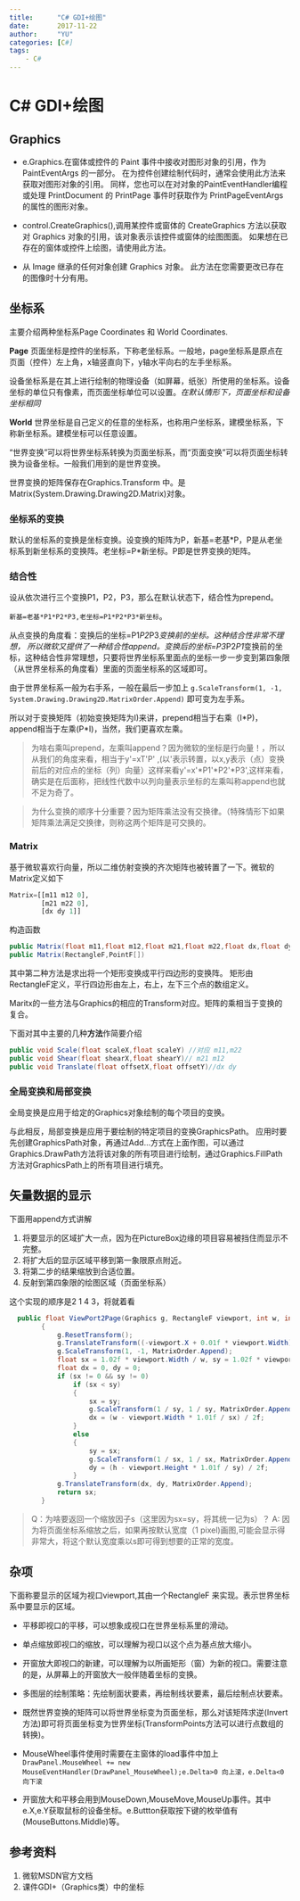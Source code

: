 ```yaml
---
title:      "C# GDI+绘图"
date:       2017-11-22
author:     "YU"
categories: [C#]
tags:
    - C#
--- 
```


# C# GDI+绘图

## Graphics

* e.Graphics.在窗体或控件的 Paint 事件中接收对图形对象的引用，作为 PaintEventArgs 的一部分。 在为控件创建绘制代码时，通常会使用此方法来获取对图形对象的引用。 同样，您也可以在对对象的PaintEventHandler编程或处理 PrintDocument 的 PrintPage 事件时获取作为 PrintPageEventArgs 的属性的图形对象。

* control.CreateGraphics(),调用某控件或窗体的 CreateGraphics 方法以获取对 Graphics 对象的引用，该对象表示该控件或窗体的绘图图面。 如果想在已存在的窗体或控件上绘图，请使用此方法。

* 从 Image 继承的任何对象创建 Graphics 对象。 此方法在您需要更改已存在的图像时十分有用。

## 坐标系

主要介绍两种坐标系Page Coordinates 和 World Coordinates.

**Page** 页面坐标是控件的坐标系，下称老坐标系。一般地，page坐标系是原点在页面（控件）左上角，x轴竖直向下，y轴水平向右的左手坐标系。

设备坐标系是在其上进行绘制的物理设备（如屏幕，纸张）所使用的坐标系。设备坐标的单位只有像素，而页面坐标单位可以设置。*在默认情形下，页面坐标和设备坐标相同*

**World** 世界坐标是自己定义的任意的坐标系，也称用户坐标系，建模坐标系，下称新坐标系。建模坐标可以任意设置。

“世界变换”可以将世界坐标系转换为页面坐标系，而“页面变换”可以将页面坐标转换为设备坐标。一般我们用到的是世界变换。

世界变换的矩阵保存在Graphics.Transform 中。是Matrix(System.Drawing.Drawing2D.Matrix)对象。

### 坐标系的变换

默认的坐标系的变换是坐标变换。设变换的矩阵为P，新基=老基\*P，P是从老坐标系到新坐标系的变换阵。老坐标=P\*新坐标。P即是世界变换的矩阵。

### 结合性

设从依次进行三个变换P1，P2，P3，那么在默认状态下，结合性为prepend。

`新基=老基*P1*P2*P3,老坐标=P1*P2*P3*新坐标`。

从点变换的角度看：变换后的坐标=P1*P2*P3*变换前的坐标。这种结合性非常不理想，
所以微软又提供了一种结合性append。变换后的坐标=P3*P2*P1*变换前的坐标，这种结合性非常理想，只要将世界坐标系里面点的坐标一步一步变到第四象限（从世界坐标系的角度看）里面的页面坐标系的区域即可。

由于世界坐标系一般为右手系，一般在最后一步加上
`g.ScaleTransform(1, -1, System.Drawing.Drawing2D.MatrixOrder.Append)`
即可变为左手系。

所以对于变换矩阵（初始变换矩阵为I)来讲，prepend相当于右乘（I\*P)，append相当于左乘(P\*I)，当然，我们更喜欢左乘。

>为啥右乘叫prepend，左乘叫append？因为微软的坐标是行向量！，所以从我们的角度来看，相当于y'=xT'P' ,(以'表示转置，以x,y表示（点）变换前后的对应点的坐标（列）向量）这样来看y'=x'*P1'*P2'*P3',这样来看，确实是在后面称，把线性代数中以列向量表示坐标的左乘叫称append也就不足为奇了。

>为什么变换的顺序十分重要？因为矩阵乘法没有交换律。（特殊情形下如果矩阵乘法满足交换律，则称这两个矩阵是可交换的。

### Matrix

基于微软喜欢行向量，所以二维仿射变换的齐次矩阵也被转置了一下。微软的Matrix定义如下

```python
Matrix=[[m11 m12 0],
        [m21 m22 0],
        [dx dy 1]]
```
构造函数
```C#
public Matrix(float m11,float m12,float m21,float m22,float dx,float dy)
public Matrix(RectangleF,PointF[])
```
其中第二种方法是求出将一个矩形变换成平行四边形的变换阵。
矩形由RectangleF定义，平行四边形由左上，右上，左下三个点的数组定义。

Maritx的一些方法与Graphics的相应的Transform对应。矩阵的乘相当于变换的复合。

下面对其中主要的几种**方法**作简要介绍
```c#
public void Scale(float scaleX,float scaleY) //对应 m11,m22
public void Shear(float shearX,float shearY)// m21 m12
public void Translate(float offsetX,float offsetY)//dx dy
```

### 全局变换和局部变换

全局变换是应用于给定的Graphics对象绘制的每个项目的变换。

与此相反，局部变换是应用于要绘制的特定项目的变换GraphicsPath。
应用时要先创建GraphicsPath对象，再通过Add...方式在上面作图，可以通过Graphics.DrawPath方法将该对象的所有项目进行绘制，通过Graphics.FillPath方法对GraphicsPath上的所有项目进行填充。

## 矢量数据的显示

下面用append方式讲解

1. 将要显示的区域扩大一点，因为在PictureBox边缘的项目容易被挡住而显示不完整。
2. 将扩大后的显示区域平移到第一象限原点附近。
3. 将第二步的结果缩放到合适位置。
4. 反射到第四象限的绘图区域（页面坐标系）

这个实现的顺序是2 1 4 3，将就着看 

```c#
  public float ViewPort2Page(Graphics g, RectangleF viewport, int w, int h)
        {
            g.ResetTransform();
            g.TranslateTransform((-viewport.X + 0.01f * viewport.Width), (-(viewport.Y + viewport.Height) - 0.01f * viewport.Height), MatrixOrder.Append);
            g.ScaleTransform(1, -1, MatrixOrder.Append);
            float sx = 1.02f * viewport.Width / w, sy = 1.02f * viewport.Height / h;
            float dx = 0, dy = 0;
            if (sx != 0 && sy != 0)
                if (sx < sy)
                {
                    sx = sy;
                    g.ScaleTransform(1 / sy, 1 / sy, MatrixOrder.Append);
                    dx = (w - viewport.Width * 1.01f / sx) / 2f;
                }
                else
                {
                    sy = sx;
                    g.ScaleTransform(1 / sx, 1 / sx, MatrixOrder.Append);
                    dy = (h - viewport.Height * 1.01f / sy) / 2f;
                }
            g.TranslateTransform(dx, dy, MatrixOrder.Append);
            return sx;
        }
```

>Q：为啥要返回一个缩放因子s（这里因为sx=sy，将其统一记为s）？
>A: 因为将页面坐标系缩放之后，如果再按默认宽度（1 pixel)画图,可能会显示得非常大，将这个默认宽度乘以s即可得到想要的正常的宽度。

## 杂项

下面称要显示的区域为视口viewport,其由一个RectangleF 来实现。表示世界坐标系中要显示的区域。

* 平移即视口的平移，可以想象成视口在世界坐标系里的滑动。

* 单点缩放即视口的缩放，可以理解为视口以这个点为基点放大缩小。

* 开窗放大即视口的新建，可以理解为以所画矩形（窗）为新的视口。需要注意的是，从屏幕上的开窗放大一般伴随着坐标的变换。

* 多图层的绘制策略：先绘制面状要素，再绘制线状要素，最后绘制点状要素。

* 既然世界变换的矩阵可以将世界坐标变为页面坐标，那么对该矩阵求逆(Invert方法)即可将页面坐标变为世界坐标(TransformPoints方法可以进行点数组的转换)。

* MouseWheel事件使用时需要在主窗体的load事件中加上 `DrawPanel.MouseWheel += new MouseEventHandler(DrawPanel_MouseWheel);e.Delta>0 向上滚，e.Delta<0 向下滚`

* 开窗放大和平移会用到MouseDown,MouseMove,MouseUp事件。其中e.X,e.Y获取鼠标的设备坐标。e.Buttton获取按下键的枚举值有(MouseButtons.Middle)等。

## 参考资料

1. 微软MSDN官方文档
2. 课件GDI+（Graphics类）中的坐标


















